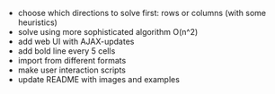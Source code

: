 - choose which directions to solve first: rows or columns (with some heuristics)
- solve using more sophisticated algorithm O(n^2)
- add web UI with AJAX-updates
- add bold line every 5 cells
- import from different formats
- make user interaction scripts
- update README with images and examples
